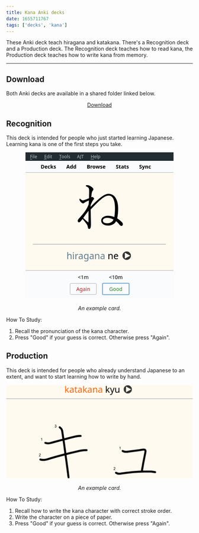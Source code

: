 ```yaml
---
title: Kana Anki decks
date: 1655711767
tags: ['decks', 'kana']
---
```


These Anki deck teach hiragana and katakana.
There's a Recognition deck and a Production deck.
The Recognition deck teaches how to read kana,
the Production deck teaches how to write kana from memory.

****

## Download

Both Anki decks are available in a shared folder linked below.

<p align="center"><a class="download_button" href="https://disk.yandex.com/d/VJ9B3czxboNpAQ">Download</a></p>

## Recognition

This deck is intended for people who just started learning Japanese.
Learning kana is one of the first steps you take.

<p align="center"><img class="shadow" src="img/kana-anki-deck.webp" alt="kana recognition deck"></p>
<p align="center"><i>An example card.</i></p>

How To Study:

1) Recall the pronunciation of the kana character.
1) Press "Good" if your guess is correct. Otherwise press "Again".

## Production

This deck is intended for people who already understand Japanese to an extent,
and want to start learning how to write by hand.

<p align="center"><img class="shadow" src="img/kana_writing_card.webp" alt="kana production deck"></p>
<p align="center"><i>An example card.</i></p>

How To Study:

1) Recall how to write the kana character with correct stroke order.
1) Write the character on a piece of paper.
1) Press "Good" if your guess is correct. Otherwise press "Again".

